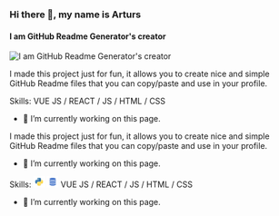### Hi there 👋, my name is Arturs
#### I am GitHub Readme Generator's creator
![I am GitHub Readme Generator's creator](https://github.com/ARZ10/ARZ10#:~:text=Simple%20Technology%20LinkedIn%20Banner.png)

I made this project just for fun, it allows you to create nice and simple GitHub Readme files that you can copy/paste and use in your profile.

Skills: VUE JS / REACT / JS / HTML / CSS

- 🔭 I’m currently working on this page. 











I made this project just for fun, it allows you to create nice and simple GitHub Readme files that you can copy/paste and use in your profile.

- 🔭 I’m currently working on this page. 

Skills:
<code><img height="20" src="https://raw.githubusercontent.com/github/explore/80688e429a7d4ef2fca1e82350fe8e3517d3494d/topics/python/python.png"></code>
<code><img height="20" src="https://raw.githubusercontent.com/github/explore/80688e429a7d4ef2fca1e82350fe8e3517d3494d/topics/sql/sql.png"></code>
VUE JS / REACT / JS / HTML / CSS

- 🔭 I’m currently working on this page. 




